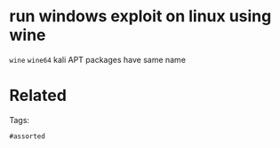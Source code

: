# run windows exploit on linux using wine
`wine`
`wine64`
kali APT packages have same name

# Related


Tags:

    #assorted
